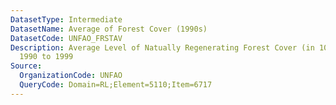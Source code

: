```yaml
---
DatasetType: Intermediate
DatasetName: Average of Forest Cover (1990s)
DatasetCode: UNFAO_FRSTAV
Description: Average Level of Natually Regenerating Forest Cover (in 1000ha) from
  1990 to 1999
Source:
  OrganizationCode: UNFAO
  QueryCode: Domain=RL;Element=5110;Item=6717
---
```


